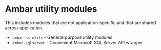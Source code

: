 # Ambar utility modules

This includes modules that are not application-specific and that are shared across application.

- `ambar-hs-utils` - General-purpose utility modules
- `ambar-sqlserver` - Convenient Microsoft SQL Server API wrapper
